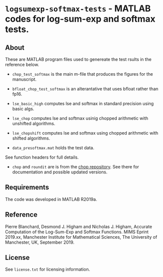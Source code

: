 `logsumexp-softmax-tests` - MATLAB codes for log-sum-exp and softmax tests. 
==========

About
-----

These are MATLAB program files used to genereate the test rsults in the
reference below.

- `chop_test_softmax` is the main m-file that produces the figures for the
manuscript.

- `bfloat_chop_test_softmax` is an alterantative that uses bfloat rather than
fp16.

- `lse_basic_high` computes lse and softmax in standard precision using basic
algs.

- `lse_chop` computes lse and softmax usinig chopped arithmetic with unshifted
algorithms.

- `lse_chopshift` computes lse and softmax using chopped arithmetic with shifted
algorithms.

- `data_presoftmax.mat` holds the test data.

See function headers for full details.

- `chop` and `roundit` are is from the [chop
repository](https://github.com/higham/chop).  See there for documentation
and possible updated versions.

Requirements
---------

The code was developed in MATLAB R2019a.

Reference
---------

Pierre Blanchard, Desmond J. Higham and Nicholas J. Higham,
Accurate Computation of the Log-Sum-Exp and Softmax Functions.
MIMS Eprint 2019.xx, Manchester Institute for Mathematical
Sciences, The University of Manchester, UK, September 2019.

License
-------

See `license.txt` for licensing information.
